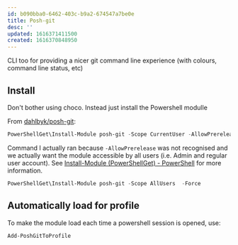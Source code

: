 ```yaml
---
id: b090bba0-6462-403c-b9a2-674547a7be0e
title: Posh-git
desc: ''
updated: 1616371411500
created: 1616370848950
---
```



CLI too for providing a nicer git command line experience (with colours, command line status, etc)

## Install

Don't bother using choco. Instead just install the Powershell modulle

From [dahlbyk/posh-git](https://github.com/dahlbyk/posh-git):

```powershell
PowerShellGet\Install-Module posh-git -Scope CurrentUser -AllowPrerelease -Force
```

Command I actually ran because `-AllowPrerelease` was not recognised and we actually want the module accessible by all users (i.e. Admin and regular user account). See [Install-Module (PowerShellGet) - PowerShell](https://docs.microsoft.com/en-us/powershell/module/powershellget/install-module?view=powershell-7.1) for more information.

```powershell
PowerShellGet\Install-Module posh-git -Scope AllUsers  -Force
```

## Automatically load for profile

To make the module load each time a powershell session is opened, use:

```powershell
Add-PoshGitToProfile
```
